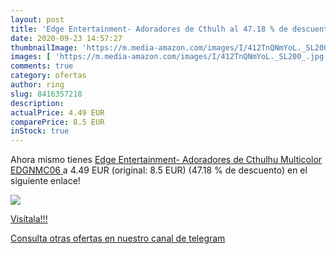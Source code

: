```yaml
---
layout: post
title: 'Edge Entertainment- Adoradores de Cthulh al 47.18 % de descuento'
date: 2020-09-23 14:57:27
thumbnailImage: 'https://m.media-amazon.com/images/I/412TnQNmYoL._SL200_.jpg'
images: [ 'https://m.media-amazon.com/images/I/412TnQNmYoL._SL200_.jpg' ]
comments: true
category: ofertas
author: ring
slug: 8416357218
description:
actualPrice: 4.49 EUR
comparePrice: 8.5 EUR
inStock: true
---
```


Ahora mismo tienes [Edge Entertainment- Adoradores de Cthulhu  Multicolor  EDGNMC06 ](https://www.amazon.com/dp/8416357218/?tag=redken08-20) a 4.49 EUR (original: 8.5 EUR) (47.18 %  de descuento) en el siguiente enlace!

[![](https://m.media-amazon.com/images/I/412TnQNmYoL._SL200_.jpg)](https://www.amazon.com/dp/8416357218/?tag=redken08-20)

[Visítala!!!](https://www.amazon.com/dp/8416357218/?tag=redken08-20)

[Consulta otras ofertas en nuestro canal de telegram](https://t.me/s/ofertas25)

